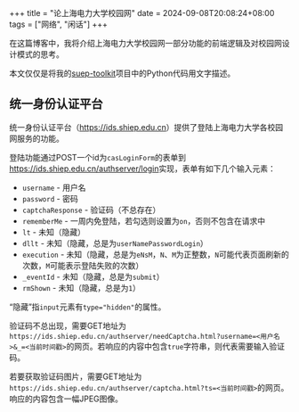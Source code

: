 +++
title = "论上海电力大学校园网"
date = 2024-09-08T20:08:24+08:00
tags = ["网络", "闲话"]
+++

在这篇博客中，我将介绍上海电力大学校园网一部分功能的前端逻辑及对校园网设计模式的思考。

<!--more-->

本文仅仅是将我的[suep-toolkit](https://github.com/zhengxyz123/suep-toolkit)项目中的Python代码用文字描述。

## 统一身份认证平台
统一身份认证平台（<https://ids.shiep.edu.cn>）提供了登陆上海电力大学各校园网服务的功能。

登陆功能通过POST一个id为`casLoginForm`的表单到<https://ids.shiep.edu.cn/authserver/login>实现，表单有如下几个输入元素：

- `username` - 用户名
- `password` - 密码
- `captchaResponse` - 验证码（不总存在）
- `rememberMe` - 一周内免登陆，若勾选则设置为`on`，否则不包含在请求中
- `lt` - 未知（隐藏）
- `dllt` - 未知（隐藏，总是为`userNamePasswordLogin`）
- `execution` - 未知（隐藏，总是为`eNsM`，`N`、`M`为正整数，`N`可能代表页面刷新的次数，`M`可能表示登陆失败的次数）
- `_eventId` - 未知（隐藏，总是为`submit`）
- `rmShown` - 未知（隐藏，总是为`1`）

“隐藏”指`input`元素有`type="hidden"`的属性。

验证码不总出现，需要GET地址为`https://ids.shiep.edu.cn/authserver/needCaptcha.html?username=<用户名>&_=<当前时间戳>`的网页。若响应的内容中包含`true`字符串，则代表需要输入验证码。

若要获取验证码图片，需要GET地址为`https://ids.shiep.edu.cn/authserver/captcha.html?ts=<当前时间戳>`的网页。响应的内容包含一幅JPEG图像。
